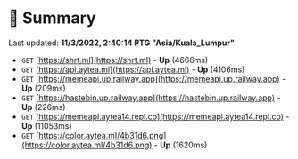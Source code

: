 # 📖 Summary
Last updated: **11/3/2022, 2:40:14 PTG "Asia/Kuala_Lumpur"**

- `GET` [https://shrt.ml](https://shrt.ml) - **Up** (4666ms)
- `GET` [https://api.aytea.ml](https://api.aytea.ml) - **Up** (4106ms)
- `GET` [https://memeapi.up.railway.app](https://memeapi.up.railway.app) - **Up** (209ms)
- `GET` [https://hastebin.up.railway.app](https://hastebin.up.railway.app) - **Up** (226ms)
- `GET` [https://memeapi.aytea14.repl.co](https://memeapi.aytea14.repl.co) - **Up** (11053ms)
- `GET` [https://color.aytea.ml/4b31d6.png](https://color.aytea.ml/4b31d6.png) - **Up** (1620ms)
